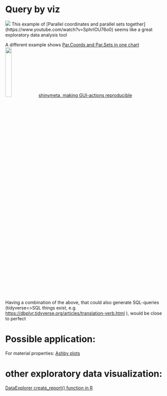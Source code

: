# Query by viz

<img src="https://repository-images.githubusercontent.com/257705174/bf43bf80-787f-11eb-90fb-902c4aa0c841">
This example of [Parallel coordinates and parallel sets together](https://www.youtube.com/watch?v=SphrIOU76o0) seems like a great exploratory data analysis tool

A different example shows [Par.Coords and Par.Sets in one chart](https://mobile.twitter.com/xangregg/status/1351639103293583360)
<img src="https://pbs.twimg.com/media/EsH8AeqW8AMIgtm?format=webp&name=medium" width="20%"/>
[shinymeta, making GUI-actions reproducible](https://www.r-bloggers.com/2019/07/shinymeta%e2%80%8a-%e2%80%8aa-revolution-for-reproducibility-2/)

Having a combination of the above, that could also generate SQL-queries (tidyverse<>SQL things exist, e.g. https://dbplyr.tidyverse.org/articles/translation-verb.html ), would be close to perfect

# Possible application:

For material properties: [Ashby plots](https://en.m.wikipedia.org/wiki/Material_selection#Ashby_plots)

# other exploratory data visualization:

[DataExplorer create_report() function in R](https://www.youtube.com/watch?v=A5e2ZajMFfY)

